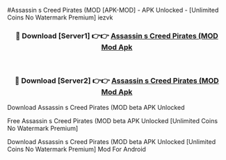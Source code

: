#Assassin s Creed Pirates (MOD [APK-MOD] - APK Unlocked - [Unlimited Coins No Watermark Premium] iezvk



<div align="center">

<h3>🔴 Download [Server1] 👉👉 <a href="https://momento.my/?title=Assassin_s_Creed_Pirates_(MOD">Assassin s Creed Pirates (MOD Mod Apk</a></h3><br>

<h3>🔴 Download [Server2] 👉👉 <a href="https://momento.my/?title=Assassin_s_Creed_Pirates_(MOD">Assassin s Creed Pirates (MOD Mod Apk</a></h3>
</div>



Download Assassin s Creed Pirates (MOD beta APK Unlocked

Free Assassin s Creed Pirates (MOD beta APK Unlocked [Unlimited Coins No Watermark Premium]

Download Assassin s Creed Pirates (MOD beta APK Unlocked [Unlimited Coins No Watermark Premium] Mod For Android
